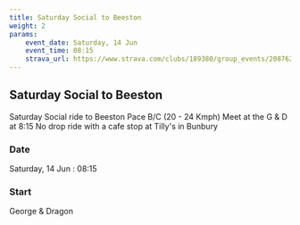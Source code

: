 ```yaml
---
title: Saturday Social to Beeston
weight: 2
params:
    event_date: Saturday, 14 Jun
    event_time: 08:15
    strava_url: https://www.strava.com/clubs/189380/group_events/2087628
---
```


## Saturday Social to Beeston 

Saturday Social ride to Beeston
Pace B/C (20 - 24 Kmph)
Meet at the G &amp; D at 8:15
No drop ride with a cafe stop at Tilly&#39;s in Bunbury

### Date

Saturday, 14 Jun : 08:15

### Start

George &amp; Dragon


